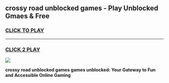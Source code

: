 
## crossy road unblocked games - Play Unblocked Gmaes & Free
<h3>
<a href="https://news.freeplayer.one?title=crossy_road_unblocked_games&ref=23F">CLICK TO PLAY</a></h3>
<hr>

<h3>
<a href="https://news.freeplayer.one?title=crossy_road_unblocked_games&ref=23F">CLICK 2 PLAY</a>
  
</h3>

<a href="https://news.freeplayer.one?title=crossy_road_unblocked_games&ref=23F/"><img src="https://clearcache.store/games.png"></a>


**crossy road unblocked games games unblocked: Your Gateway to Fun and Accessible Online Gaming**

